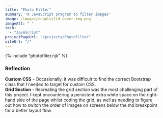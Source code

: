 ```yaml
---
title: "Photo Filter"
summary: "A JavaScript program to filter images"
image: /images/cuppluslid-cover-img.png
imageAlt: " "
tech:
  - "JavaScript"
projectPageUrl: "/projects/PhotoFilter"
siteUrl: "/"
---
```

{% include "photofilter.njk" %}

### Reflection  

**Custom CSS** - Occasionally, it was difficult to find the correct Bootstrap class that I needed to target for custom CSS.  
**Grid Section** - Recreating the grid section was the most challenging part of this project. I kept encountering a persistent extra white space on the right-hand side of the page whilst coding the grid, as well as needing to figure out how to switch the order of images on screens below the md breakpoint for a better layout flow. 
